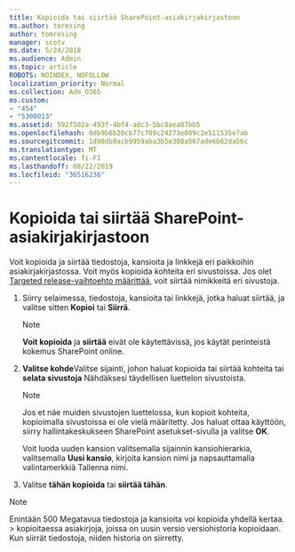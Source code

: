 ```yaml
---
title: Kopioida tai siirtää SharePoint-asiakirjakirjastoon
ms.author: toresing
author: tomresing
manager: scotv
ms.date: 5/24/2018
ms.audience: Admin
ms.topic: article
ROBOTS: NOINDEX, NOFOLLOW
localization_priority: Normal
ms.collection: Adm_O365
ms.custom:
- "454"
- "5300013"
ms.assetid: 592f502a-493f-4bf4-adc3-5bc8aea87bb5
ms.openlocfilehash: 0db9b6b20cb77c709c24273e089c2e511535e7ab
ms.sourcegitcommit: 1d98db8acb9959aba3b5e308a567ade6b62da56c
ms.translationtype: MT
ms.contentlocale: fi-FI
ms.lasthandoff: 08/22/2019
ms.locfileid: "36516236"
---
```

# <a name="copy-or-move-items-in-a-sharepoint-document-library"></a>Kopioida tai siirtää SharePoint-asiakirjakirjastoon

Voit kopioida ja siirtää tiedostoja, kansioita ja linkkejä eri paikkoihin asiakirjakirjastossa. Voit myös kopioida kohteita eri sivustoissa. Jos olet [Targeted release-vaihtoehto määrittää](https://go.microsoft.com/fwlink/?linkid=622980), voit siirtää nimikkeitä eri sivustoja.
  
1. Siirry selaimessa, tiedostoja, kansioita tai linkkejä, jotka haluat siirtää, ja valitse sitten **Kopioi** tai **Siirrä**.

    > [!NOTE]
    > **Voit kopioida** ja **siirtää** eivät ole käytettävissä, jos käytät perinteistä kokemus SharePoint online.
  
2. **Valitse kohde**Valitse sijainti, johon haluat kopioida tai siirtää kohteita tai **selata sivustoja** Nähdäksesi täydellisen luettelon sivustoista.

    > [!NOTE]
    > Jos et näe muiden sivustojen luettelossa, kun kopioit kohteita, kopioimalla sivustoissa ei ole vielä määritetty. Jos haluat ottaa käyttöön, siirry hallintakeskukseen SharePoint asetukset-sivulla ja valitse **OK**.
  
    Voit luoda uuden kansion valitsemalla sijainnin kansiohierarkia, valitsemalla **Uusi kansio**, kirjoita kansion nimi ja napsauttamalla valintamerkkiä Tallenna nimi.

3. Valitse **tähän kopioida** tai **siirtää tähän**.

> [!NOTE]
> Enintään 500 Megatavua tiedostoja ja kansioita voi kopioida yhdellä kertaa. > kopioitaessa asiakirjoja, joissa on uusin versio versiohistoria kopioidaan. Kun siirrät tiedostoja, niiden historia on siirretty.
  